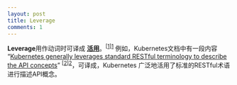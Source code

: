 ```yaml
---
layout: post
title: Leverage
comments: 1
---
```


**Leverage**用作动词时可译成 **<u>活用</u>**。<sup>[[1]][1]</sup> 例如，Kubernetes文档中有一段内容 “<u>Kubernetes generally leverages standard RESTful terminology to describe the API concepts</u>” <sup>[[2]][2]</sup>，可译成，Kubernetes 广泛地活用了标准的RESTful术语进行描述API概念。

[1]: https://eow.alc.co.jp/search?q=leverage	"leverage - 英辞郎 "
[2]: https://kubernetes.io/docs/reference/using-api/api-concepts/	"Kubernetes API Concepts"
